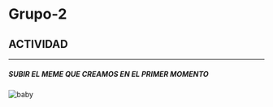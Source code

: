 # Grupo-2
## ACTIVIDAD 
---
##### SUBIR EL MEME QUE CREAMOS EN EL PRIMER MOMENTO

![baby](https://media.cnn.com/api/v1/images/stellar/prod/220504125439-01-dancing-baby-remix.jpg?c=original)
